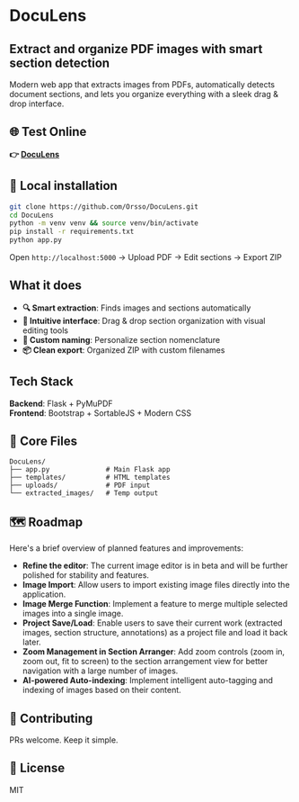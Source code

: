 # DocuLens

## Extract and organize PDF images with smart section detection

Modern web app that extracts images from PDFs, automatically detects document sections, and lets you organize everything with a sleek drag & drop interface.

## 🌐 Test Online

**👉 [DocuLens](https://doculens.onrender.com/)**

## 🚀 Local installation

```bash
git clone https://github.com/Orsso/DocuLens.git
cd DocuLens
python -m venv venv && source venv/bin/activate
pip install -r requirements.txt
python app.py
```

Open `http://localhost:5000` → Upload PDF → Edit sections → Export ZIP

## What it does

- **🔍 Smart extraction**: Finds images and sections automatically
- **🎨 Intuitive interface**: Drag & drop section organization with visual editing tools
- **📝 Custom naming**: Personalize section nomenclature
- **📦 Clean export**: Organized ZIP with custom filenames

## Tech Stack

**Backend**: Flask + PyMuPDF  
**Frontend**: Bootstrap + SortableJS + Modern CSS

## 📁 Core Files

```
DocuLens/
├── app.py              # Main Flask app
├── templates/          # HTML templates  
├── uploads/            # PDF input
└── extracted_images/   # Temp output
```

## 🗺️ Roadmap

Here's a brief overview of planned features and improvements:

*   **Refine the editor**: The current image editor is in beta and will be further polished for stability and features.
*   **Image Import**: Allow users to import existing image files directly into the application.
*   **Image Merge Function**: Implement a feature to merge multiple selected images into a single image.
*   **Project Save/Load**: Enable users to save their current work (extracted images, section structure, annotations) as a project file and load it back later.
*   **Zoom Management in Section Arranger**: Add zoom controls (zoom in, zoom out, fit to screen) to the section arrangement view for better navigation with a large number of images.
*   **AI-powered Auto-indexing**: Implement intelligent auto-tagging and indexing of images based on their content.

## 🤝 Contributing

PRs welcome. Keep it simple.

## 📄 License

MIT 